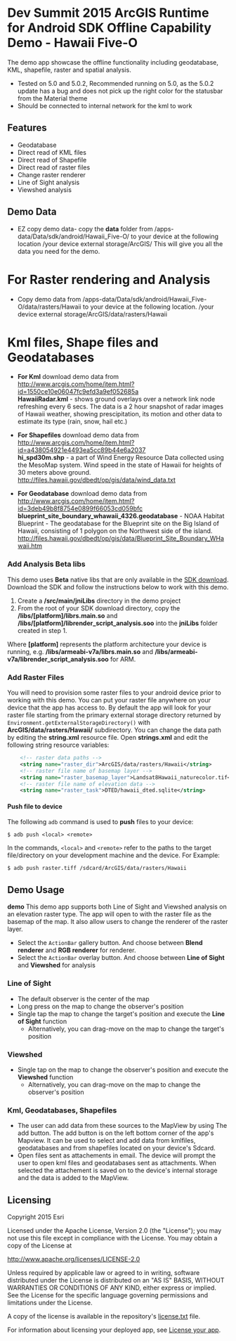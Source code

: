 # Dev Summit 2015 ArcGIS Runtime for Android SDK Offline Capability Demo - Hawaii Five-O
The demo app showcase the offline functionality including geodatabase, KML, shapefile, raster and spatial analysis.

- Tested on 5.0 and 5.0.2, Recommended running on 5.0, as the 5.0.2 update has a bug and does not pick up the right color for the statusbar from the Material theme
- Should be connected to internal network for the kml to work


## Features
* Geodatabase
* Direct read of KML files
* Direct read of Shapefile
* Direct read of raster files
* Change raster renderer
* Line of Sight analysis
* Viewshed analysis

## Demo Data
- EZ copy demo data-  copy the **data** folder from /apps-data/Data/sdk/android/Hawaii_Five-O/ to your device at the following location
/your device external storage/ArcGIS/
This will give you all the data you need for the demo.

# For Raster rendering and Analysis
- Copy demo data from /apps-data/Data/sdk/android/Hawaii_Five-O/data/rasters/Hawaii to your device at the following location.
/your device external storage/ArcGIS/data/rasters/Hawaii

# Kml files, Shape files and Geodatabases
 - **For Kml**
download demo data from http://www.arcgis.com/home/item.html?id=1550ce10e06047fc9efd3a9ef052685a      
**HawaiiRadar.kml** - shows ground overlays over a network link node refreshing every 6 secs. The data is a 2 hour snapshot of radar images of Hawaii weather, showing prescipitation, its motion and other data to estimate its type (rain, snow, hail etc.)

- **For Shapefiles**
download demo data from http://www.arcgis.com/home/item.html?id=a438054921e4493ea5cc89b44e6a2037     
**hi_spd30m.shp** - a part of Wind Energy Resource Data collected using the MesoMap system.  Wind speed in the state of Hawaii for heights of 30 meters above ground.
http://files.hawaii.gov/dbedt/op/gis/data/wind_data.txt

- **For Geodatabase**
download demo data from http://www.arcgis.com/home/item.html?id=3deb49b8f8754e0899f66053cd059bfc       
**blueprint_site_boundary_whawaii_4326.geodatabase** - NOAA Habitat Blueprint - The geodatabase for the Blueprint site on the Big Island of Hawaii, consisting of 1 polygon on the Northwest side of the island.
http://files.hawaii.gov/dbedt/op/gis/data/Blueprint_Site_Boundary_WHawaii.htm

### Add Analysis Beta libs
This demo uses **Beta** native libs that are only available in the [SDK download](https://developers.arcgis.com/android).  Download the SDK and follow the instructions below to work with this demo.

1. Create a **/src/main/jniLibs** directory in the demo project
2. From the root of your SDK download directory, copy the **/libs/[platform]/librs.main.so** and **/libs/[platform]/librender_script_analysis.soo** into the **jniLibs** folder created in step 1.

Where **[platform]** represents the platform architecture your device is running, e.g.  **/libs/armeabi-v7a/librs.main.so** and **/libs/armeabi-v7a/librender_script_analysis.soo** for ARM.

### Add Raster Files
You will need to provision some raster files to your android device prior to working with this demo.  You can put your raster file anywhere on your device that the app has access to. By default the app will look for your raster file starting from the primary external storage directory returned by ```Environment.getExternalStorageDirectory()``` with **ArcGIS/data/rasters/Hawaii/** subdirectory. You can change the data path by editing the **string.xml** resource file.  Open **strings.xml** and edit the following string resource variables:

```xml
    <!-- raster data paths -->
    <string name="raster_dir">ArcGIS/data/rasters/Hawaii</string>
    <!-- raster file name of basemap layer -->
    <string name="raster_basemap_layer">Landsat8Hawaii_naturecolor.tif</string>
    <!-- raster file name of elevation data -->
    <string name="raster_task">DTED/hawaii_dted.sqlite</string>
```

#### Push file to device
The following ```adb``` command is used to **push** files to your device:  

```
$ adb push <local> <remote>
```

In the commands, ```<local>``` and ```<remote>``` refer to the paths to the target file/directory on your development machine and the device.  For Example:  

```
$ adb push raster.tiff /sdcard/ArcGIS/data/rasters/Hawaii
```

## Demo Usage
**demo**
This demo app supports both Line of Sight and Viewshed analysis on an elevation raster type. The app will open to with the raster file as the basemap of the map. It also allow users to change the renderer of the raster layer.

* Select the ```ActionBar``` gallery button. And choose between **Blend renderer** and **RGB renderer** for renderer.
* Select the ```ActionBar``` overlay button. And choose between **Line of Sight** and **Viewshed** for analysis

### Line of Sight
* The default observer is the center of the map
* Long press on the map to change the observer's position
* Single tap the map to change the target's position and execute the **Line of Sight** function
  * Alternatively, you can drag-move on the map to change the target's position

### Viewshed
* Single tap on the map to change the observer's position and execute the **Viewshed** function
  * Alternatively, you can drag-move on the map to change the observer's position

### Kml, Geodatabases, Shapefiles
- The user can add data from these sources to the MapView by using The add button. The add button is on the left bottom corner of the app's Mapview. It can be used to select and add data from kmlfiles, geodatabases and from shapefiles located on your device's Sdcard.
- Open files sent as attachements in email. The device will prompt the user to open kml files and geodatabases sent as attachments. When selected the attachement is saved on to the device's internal storage and the data is added to the MapView.

## Licensing
Copyright 2015 Esri

Licensed under the Apache License, Version 2.0 (the "License"); you may not use this file except in compliance with the License. You may obtain a copy of the License at

http://www.apache.org/licenses/LICENSE-2.0

Unless required by applicable law or agreed to in writing, software distributed under the License is distributed on an "AS IS" BASIS, WITHOUT WARRANTIES OR CONDITIONS OF ANY KIND, either express or implied. See the License for the specific language governing permissions and limitations under the License.

A copy of the license is available in the repository's [license.txt](https://github.com/Esri/arcgis-runtime-demos-android/blob/master/license.txt) file.

For information about licensing your deployed app, see [License your app](https://developers.arcgis.com/android/guide/license-your-app.htm).
